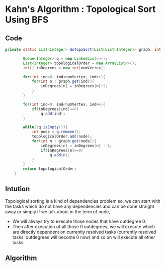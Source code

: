 # Kahn's Algorithm : Topological Sort Using BFS

## Code 

```java
private static List<Integer> doTopoSort(List<List<Integer>> graph, int numVertex){

        Queue<Integer> q = new LinkedList<>();
        List<Integer> topologicalOrder = new ArrayList<>();
        int[] inDegrees = new int[numVertex];

        for(int ind=0; ind<numVertex; ind++){
            for(int n : graph.get(ind)){
                inDegrees[n] = inDegrees[n]+1; 
            }
        }

        for(int ind=0; ind<numVertex; ind++){
            if(inDegrees[ind]==0)
                q.add(ind);
        }

        while(!q.isEmpty()){
            int node = q.remove();
            topologicalOrder.add(node);
            for(int n : graph.get(node)){
                inDegrees[n] = inDegrees[n] - 1;
                if(inDegrees[n]==0)
                    q.add(n);
            }
        }
        return topologicalOrder;
    }
```
## Intution
Topological sorting is a kind of dependencies problem so, we can start with the tasks which do not have any dependencies and can be done straight away or simply if we talk about in the term of node,

- We will always try to execute those nodes that have outdegree 0.
- Then after execution of all those 0 outdegrees, we will execute which are directly dependent on currently resolved tasks (currently resolved tasks’ outdegrees will become 0 now) and so on will execute all other tasks. 

## Algorithm

